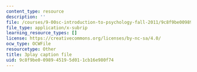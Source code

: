 ```yaml
---
content_type: resource
description: ''
file: /courses/9-00sc-introduction-to-psychology-fall-2011/9c8f9be0098945195d011cb16e980f74_gRe7dy2HSTg.srt
file_type: application/x-subrip
learning_resource_types: []
license: https://creativecommons.org/licenses/by-nc-sa/4.0/
ocw_type: OCWFile
resourcetype: Other
title: 3play caption file
uid: 9c8f9be0-0989-4519-5d01-1cb16e980f74
---
```

